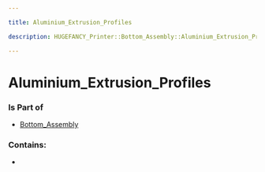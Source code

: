 ```yaml
---

title: Aluminium_Extrusion_Profiles

description: HUGEFANCY_Printer::Bottom_Assembly::Aluminium_Extrusion_Profiles

---
```

# Aluminium_Extrusion_Profiles
<script>
    var geoarray = '{"Aluminium_Extrusion_Profiles": {}}';
</script>
<script>
    var basepath = '/assets/HUGEFANCY_Printer/Bottom_Assembly/';
</script>
<link rel="stylesheet" href="/css/container.css">

<div id="container"></div>

<!-- these are the required scripts for the three.js scene -->
<script src="/lib/three.min.js"></script>
<script src="/lib/OrbitControls.js"></script>
<script src="/lib/RectAreaLightUniformsLib.js"></script>
<!-- this is your app's lib file -->
<script src="/lib/triceratops_app.js"></script>
### Is Part of
- [Bottom_Assembly](../Bottom_Assembly)  

### Contains:
- [](./Aluminium_Extrusion_Profiles/)

